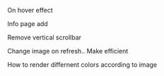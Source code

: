On hover effect

Info page add

Remove vertical scrollbar

Change image on refresh.. Make efficient

How to render differnent colors according to image
